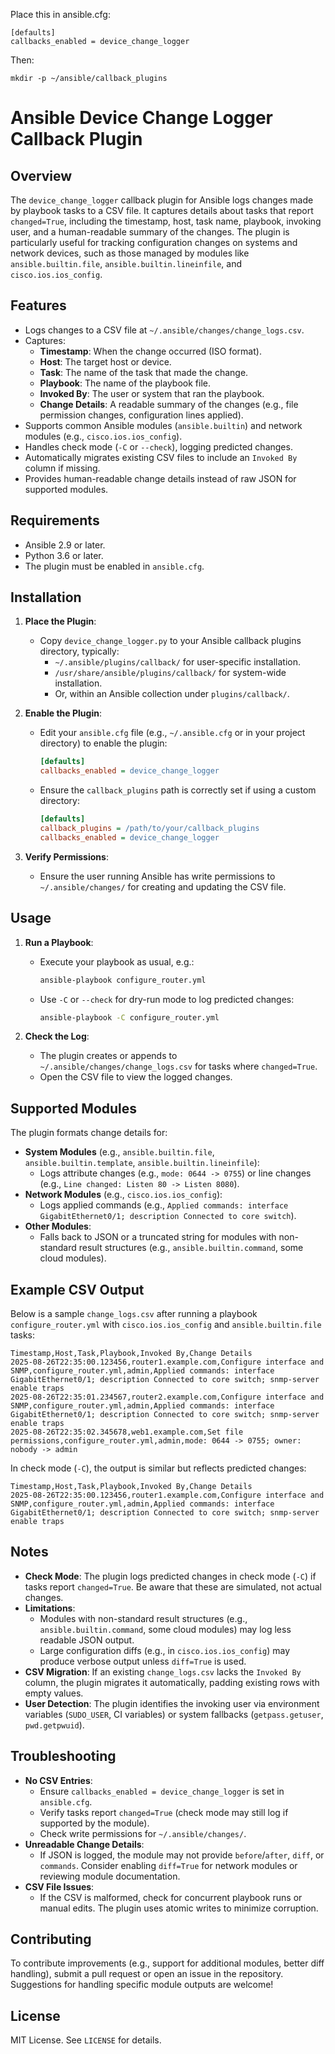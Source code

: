 Place this in ansible.cfg:
```
[defaults]
callbacks_enabled = device_change_logger
```

Then:
```
mkdir -p ~/ansible/callback_plugins
```

# Ansible Device Change Logger Callback Plugin

## Overview

The `device_change_logger` callback plugin for Ansible logs changes made by playbook tasks to a CSV file. It captures details about tasks that report `changed=True`, including the timestamp, host, task name, playbook, invoking user, and a human-readable summary of the changes. The plugin is particularly useful for tracking configuration changes on systems and network devices, such as those managed by modules like `ansible.builtin.file`, `ansible.builtin.lineinfile`, and `cisco.ios.ios_config`.

## Features

- Logs changes to a CSV file at `~/.ansible/changes/change_logs.csv`.
- Captures:
  - **Timestamp**: When the change occurred (ISO format).
  - **Host**: The target host or device.
  - **Task**: The name of the task that made the change.
  - **Playbook**: The name of the playbook file.
  - **Invoked By**: The user or system that ran the playbook.
  - **Change Details**: A readable summary of the changes (e.g., file permission changes, configuration lines applied).
- Supports common Ansible modules (`ansible.builtin`) and network modules (e.g., `cisco.ios.ios_config`).
- Handles check mode (`-C` or `--check`), logging predicted changes.
- Automatically migrates existing CSV files to include an `Invoked By` column if missing.
- Provides human-readable change details instead of raw JSON for supported modules.

## Requirements

- Ansible 2.9 or later.
- Python 3.6 or later.
- The plugin must be enabled in `ansible.cfg`.

## Installation

1. **Place the Plugin**:

   - Copy `device_change_logger.py` to your Ansible callback plugins directory, typically:
     - `~/.ansible/plugins/callback/` for user-specific installation.
     - `/usr/share/ansible/plugins/callback/` for system-wide installation.
     - Or, within an Ansible collection under `plugins/callback/`.

2. **Enable the Plugin**:

   - Edit your `ansible.cfg` file (e.g., `~/.ansible.cfg` or in your project directory) to enable the plugin:

     ```ini
     [defaults]
     callbacks_enabled = device_change_logger
     ```

   - Ensure the `callback_plugins` path is correctly set if using a custom directory:

     ```ini
     [defaults]
     callback_plugins = /path/to/your/callback_plugins
     callbacks_enabled = device_change_logger
     ```

3. **Verify Permissions**:

   - Ensure the user running Ansible has write permissions to `~/.ansible/changes/` for creating and updating the CSV file.

## Usage

1. **Run a Playbook**:

   - Execute your playbook as usual, e.g.:

     ```bash
     ansible-playbook configure_router.yml
     ```

   - Use `-C` or `--check` for dry-run mode to log predicted changes:

     ```bash
     ansible-playbook -C configure_router.yml
     ```

2. **Check the Log**:

   - The plugin creates or appends to `~/.ansible/changes/change_logs.csv` for tasks where `changed=True`.
   - Open the CSV file to view the logged changes.

## Supported Modules

The plugin formats change details for:

- **System Modules** (e.g., `ansible.builtin.file`, `ansible.builtin.template`, `ansible.builtin.lineinfile`):
  - Logs attribute changes (e.g., `mode: 0644 -> 0755`) or line changes (e.g., `Line changed: Listen 80 -> Listen 8080`).
- **Network Modules** (e.g., `cisco.ios.ios_config`):
  - Logs applied commands (e.g., `Applied commands: interface GigabitEthernet0/1; description Connected to core switch`).
- **Other Modules**:
  - Falls back to JSON or a truncated string for modules with non-standard result structures (e.g., `ansible.builtin.command`, some cloud modules).

## Example CSV Output

Below is a sample `change_logs.csv` after running a playbook `configure_router.yml` with `cisco.ios.ios_config` and `ansible.builtin.file` tasks:

```csv
Timestamp,Host,Task,Playbook,Invoked By,Change Details
2025-08-26T22:35:00.123456,router1.example.com,Configure interface and SNMP,configure_router.yml,admin,Applied commands: interface GigabitEthernet0/1; description Connected to core switch; snmp-server enable traps
2025-08-26T22:35:01.234567,router2.example.com,Configure interface and SNMP,configure_router.yml,admin,Applied commands: interface GigabitEthernet0/1; description Connected to core switch; snmp-server enable traps
2025-08-26T22:35:02.345678,web1.example.com,Set file permissions,configure_router.yml,admin,mode: 0644 -> 0755; owner: nobody -> admin
```

In check mode (`-C`), the output is similar but reflects predicted changes:

```csv
Timestamp,Host,Task,Playbook,Invoked By,Change Details
2025-08-26T22:35:00.123456,router1.example.com,Configure interface and SNMP,configure_router.yml,admin,Applied commands: interface GigabitEthernet0/1; description Connected to core switch; snmp-server enable traps
```

## Notes

- **Check Mode**: The plugin logs predicted changes in check mode (`-C`) if tasks report `changed=True`. Be aware that these are simulated, not actual changes.
- **Limitations**:
  - Modules with non-standard result structures (e.g., `ansible.builtin.command`, some cloud modules) may log less readable JSON output.
  - Large configuration diffs (e.g., in `cisco.ios.ios_config`) may produce verbose output unless `diff=True` is used.
- **CSV Migration**: If an existing `change_logs.csv` lacks the `Invoked By` column, the plugin migrates it automatically, padding existing rows with empty values.
- **User Detection**: The plugin identifies the invoking user via environment variables (`SUDO_USER`, CI variables) or system fallbacks (`getpass.getuser`, `pwd.getpwuid`).

## Troubleshooting

- **No CSV Entries**:
  - Ensure `callbacks_enabled = device_change_logger` is set in `ansible.cfg`.
  - Verify tasks report `changed=True` (check mode may still log if supported by the module).
  - Check write permissions for `~/.ansible/changes/`.
- **Unreadable Change Details**:
  - If JSON is logged, the module may not provide `before`/`after`, `diff`, or `commands`. Consider enabling `diff=True` for network modules or reviewing module documentation.
- **CSV File Issues**:
  - If the CSV is malformed, check for concurrent playbook runs or manual edits. The plugin uses atomic writes to minimize corruption.

## Contributing

To contribute improvements (e.g., support for additional modules, better diff handling), submit a pull request or open an issue in the repository. Suggestions for handling specific module outputs are welcome!

## License

MIT License. See `LICENSE` for details.
